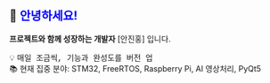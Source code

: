 ## 👋 <span style="color:blue">안녕하세요!</span>  
<b>프로젝트와 함께 성장하는 개발자</b>  </b>[안진홍]</b> 입니다.

💡 <span style="font-family:Courier New">매일 조금씩, 기능과 완성도를 버전 업</span>  
📚 현재 집중 분야: STM32, FreeRTOS, Raspberry Pi, AI 영상처리, PyQt5


<!--
**yesorn0/yesorn0** is a ✨ _special_ ✨ repository because its `README.md` (this file) appears on your GitHub profile.

Here are some ideas to get you started:

- 🔭 I’m currently working on ...
- 🌱 I’m currently learning ...
- 👯 I’m looking to collaborate on ...
- 🤔 I’m looking for help with ...
- 💬 Ask me about ...
- 📫 How to reach me: ...
- 😄 Pronouns: ...
- ⚡ Fun fact: ...
-->
